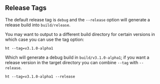 ## Release Tags

The default release tag is `debug` and the `--release` option will generate a release build into `build/release`.

You may want to output to a different build directory for certain versions in which case you can use the tag option:

```
ht --tag=v3.1.0-alpha1
```

Which will generate a debug build in `build/v3.1.0-alpha1`; if you want a release version in the target directory you can combine `--tag` with `--release`.

```
ht --tag=v3.1.0-alpha1 --release
```
